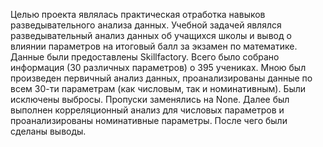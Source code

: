 Целью проекта являлась практическая отработка навыков разведывательного анализа данных. Учебной задачей являлся разведывательный анализ данных об учащихся школы и вывод о влиянии параметров на итоговый балл за экзамен по математике. Данные были предоставлены Skillfactory. Всего было собрано информация (30 различных параметров) о 395 учениках. Мною был произведен первичный анализ данных, проанализированы данные по всем 30-ти параметрам (как числовым, так и номинативным). Были исключены выбросы. Пропуски заменялись на None. Далее был выполнен корреляционный анализ для числовых параметров и проанализированы номинативные параметры. После чего были сделаны выводы.
